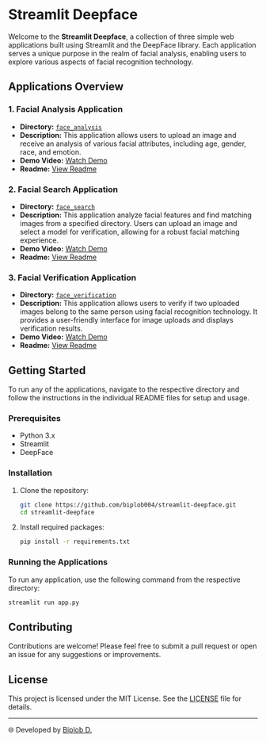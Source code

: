 # Streamlit Deepface

Welcome to the **Streamlit Deepface**, a collection of three simple web applications built using Streamlit and the DeepFace library. Each application serves a unique purpose in the realm of facial analysis, enabling users to explore various aspects of facial recognition technology.

## Applications Overview

### 1. Facial Analysis Application

- **Directory:** [`face_analysis`](face_analysis/)
- **Description:** This application allows users to upload an image and receive an analysis of various facial attributes, including age, gender, race, and emotion.
- **Demo Video:** [Watch Demo](link-to-demo-video)
- **Readme:** [View Readme](face_analysis/readme.md)

### 2. Facial Search Application

- **Directory:** [`face_search`](face_search/)
- **Description:** This application analyze facial features and find matching images from a specified directory. Users can upload an image and select a model for verification, allowing for a robust facial matching experience.
- **Demo Video:** [Watch Demo](link-to-demo-video)
- **Readme:** [View Readme](face_search/readme.md)

### 3. Facial Verification Application

- **Directory:** [`face_verification`](face_verification/)
- **Description:** This application allows users to verify if two uploaded images belong to the same person using facial recognition technology. It provides a user-friendly interface for image uploads and displays verification results.
- **Demo Video:** [Watch Demo](link-to-demo-video)
- **Readme:** [View Readme](face_verification/readme.md)

## Getting Started

To run any of the applications, navigate to the respective directory and follow the instructions in the individual README files for setup and usage.

### Prerequisites

- Python 3.x
- Streamlit
- DeepFace

### Installation

1. Clone the repository:
   ```bash
   git clone https://github.com/biplob004/streamlit-deepface.git
   cd streamlit-deepface
   ```
2. Install required packages:
   ```bash
   pip install -r requirements.txt
   ```

### Running the Applications

To run any application, use the following command from the respective directory:

```bash
streamlit run app.py
```

## Contributing

Contributions are welcome! Please feel free to submit a pull request or open an issue for any suggestions or improvements.

## License

This project is licensed under the MIT License. See the [LICENSE](LICENSE) file for details.

---

🌐 Developed by [Biplob D.](https://github.com/biplob004)
